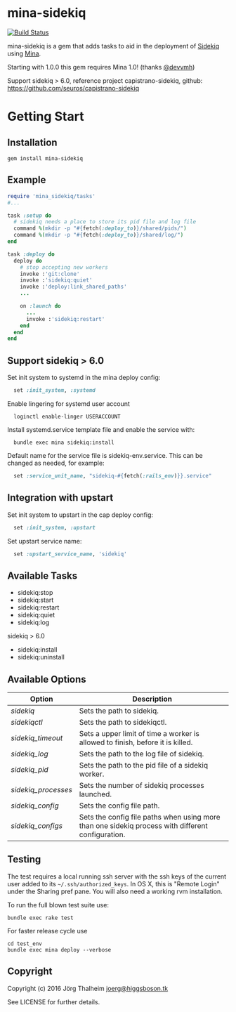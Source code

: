 mina-sidekiq
============

[![Build Status](https://travis-ci.org/Mic92/mina-sidekiq.png?branch=master)](https://travis-ci.org/Mic92/mina-sidekiq)

mina-sidekiq is a gem that adds tasks to aid in the deployment of [Sidekiq](http://mperham.github.com/sidekiq/)
using [Mina](http://nadarei.co/mina).

Starting with 1.0.0 this gem requires Mina 1.0! (thanks [@devvmh](https://github.com/devvmh))

Support sidekiq > 6.0, reference project capistrano-sidekiq, github: https://github.com/seuros/capistrano-sidekiq

# Getting Start

## Installation

```console
gem install mina-sidekiq
```

## Example

```ruby
require 'mina_sidekiq/tasks'
#...

task :setup do
  # sidekiq needs a place to store its pid file and log file
  command %(mkdir -p "#{fetch(:deploy_to)}/shared/pids/")
  command %(mkdir -p "#{fetch(:deploy_to)}/shared/log/")
end

task :deploy do
  deploy do
    # stop accepting new workers
    invoke :'git:clone'
    invoke :'sidekiq:quiet'
    invoke :'deploy:link_shared_paths'
    ...

    on :launch do
      ...
      invoke :'sidekiq:restart'
    end
  end
end
```
## Support sidekiq > 6.0

Set init system to systemd in the mina deploy config:

```ruby
  set :init_system, :systemd
```

Enable lingering for systemd user account

```
  loginctl enable-linger USERACCOUNT
```

Install systemd.service template file and enable the service with:

```
  bundle exec mina sidekiq:install
```

Default name for the service file is sidekiq-env.service. This can be changed as needed, for example:

```ruby
  set :service_unit_name, "sidekiq-#{fetch(:rails_env)}}.service"
```

## Integration with upstart

Set init system to upstart in the cap deploy config:

```ruby
  set :init_system, :upstart
```

Set upstart service name:

```ruby
  set :upstart_service_name, 'sidekiq'
```


## Available Tasks

* sidekiq:stop
* sidekiq:start
* sidekiq:restart
* sidekiq:quiet
* sidekiq:log

sidekiq > 6.0
* sidekiq:install
* sidekiq:uninstall

## Available Options

| Option              | Description                                                                                       |
| ------------------- | ------------------------------------------------------------------------------------------------- |
| *sidekiq*           | Sets the path to sidekiq.                                                                         |
| *sidekiqctl*        | Sets the path to sidekiqctl.                                                                      |
| *sidekiq\_timeout*  | Sets a upper limit of time a worker is allowed to finish, before it is killed.                    |
| *sidekiq\_log*      | Sets the path to the log file of sidekiq.                                                         |
| *sidekiq\_pid*      | Sets the path to the pid file of a sidekiq worker.                                                |
| *sidekiq_processes* | Sets the number of sidekiq processes launched.                                                    |
| *sidekiq_config*    | Sets the config file path.                                                                        |
| *sidekiq_configs*   | Sets the config file paths when using more than one sidekiq process with different configuration. |

## Testing

The test requires a local running ssh server with the ssh keys of the current
user added to its `~/.ssh/authorized_keys`. In OS X, this is "Remote Login"
under the Sharing pref pane. You will also need a working rvm installation.

To run the full blown test suite use:

```console
bundle exec rake test
```

For faster release cycle use

```console
cd test_env
bundle exec mina deploy --verbose
```

## Copyright

Copyright (c) 2016 Jörg Thalheim <joerg@higgsboson.tk>

See LICENSE for further details.
